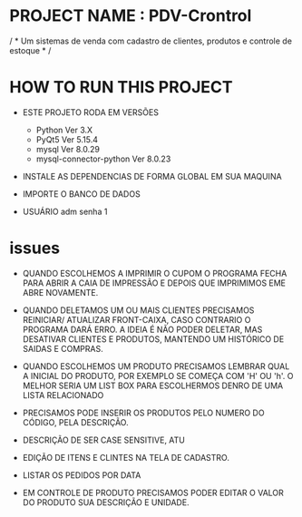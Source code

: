# PROJECT NAME : PDV-Crontrol
 / * Um sistemas de venda com cadastro de clientes, produtos e controle de estoque * /

 # HOW TO RUN THIS PROJECT

 - ESTE PROJETO RODA EM VERSÕES 
     - Python Ver 3.X 
     - PyQt5  Ver 5.15.4
     - mysql  Ver 8.0.29
     - mysql-connector-python Ver 8.0.23
 
 - INSTALE AS DEPENDENCIAS DE FORMA GLOBAL EM SUA MAQUINA
 - IMPORTE O BANCO DE DADOS
 - USUÁRIO adm senha 1

# issues

 - QUANDO ESCOLHEMOS A IMPRIMIR O CUPOM O PROGRAMA FECHA PARA ABRIR A CAIA DE IMPRESSÃO E DEPOIS QUE IMPRIMIMOS EME ABRE NOVAMENTE.

 - QUANDO DELETAMOS UM OU MAIS CLIENTES PRECISAMOS REINICIAR/ ATUALIZAR FRONT-CAIXA, CASO CONTRARIO O PROGRAMA DARÁ ERRO. A IDEIA É NÃO PODER DELETAR, MAS DESATIVAR CLIENTES E PRODUTOS, MANTENDO UM HISTÓRICO DE SAIDAS E COMPRAS.

 - QUANDO ESCOLHEMOS UM PRODUTO PRECISAMOS LEMBRAR QUAL A INICIAL DO PRODUTO, POR EXEMPLO SE COMEÇA COM 'H' OU 'h'. O MELHOR SERIA UM LIST BOX PARA ESCOLHERMOS DENRO DE UMA LISTA RELACIONADO
 - PRECISAMOS PODE INSERIR OS PRODUTOS PELO NUMERO DO CÓDIGO, PELA DESCRIÇÃO.

 - DESCRIÇÃO DE SER CASE SENSITIVE, ATU

 - EDIÇÃO DE ITENS E CLINTES NA TELA DE CADASTRO.

 - LISTAR OS PEDIDOS POR DATA

 - EM CONTROLE DE PRODUTO PRECISAMOS PODER EDITAR O VALOR DO PRODUTO SUA DESCRIÇÃO E UNIDADE.

 